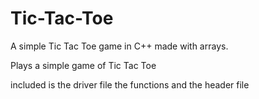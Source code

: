 # Tic-Tac-Toe
A simple Tic Tac Toe game in C++ made with arrays.

Plays a simple game of Tic Tac Toe

included is the driver file the functions and the header file
